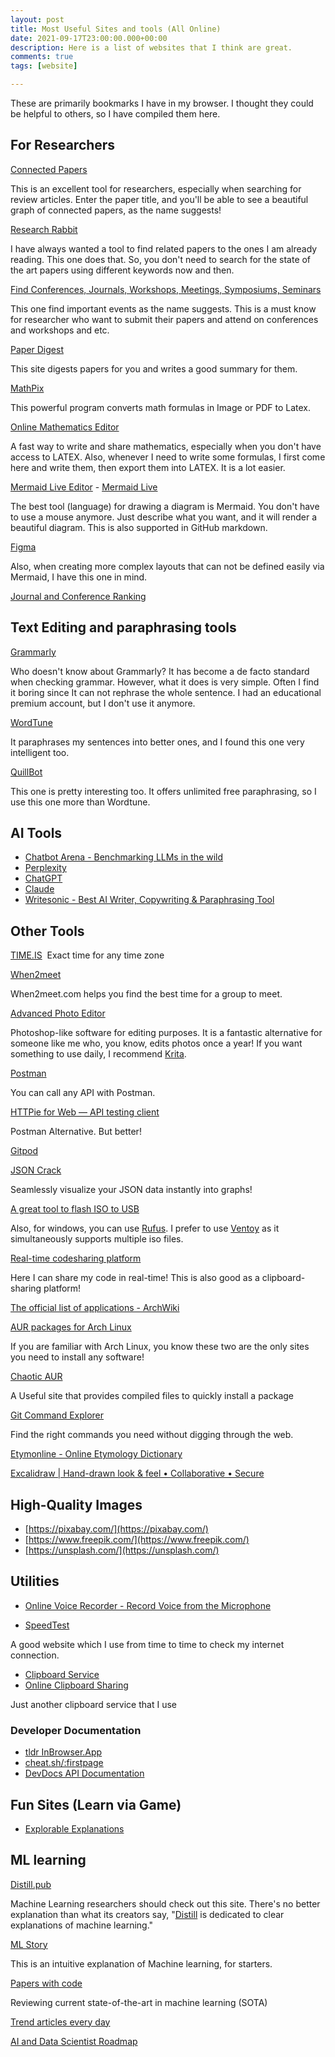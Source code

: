 ```yaml
---
layout: post
title: Most Useful Sites and tools (All Online)
date: 2021-09-17T23:00:00.000+00:00
description: Here is a list of websites that I think are great.
comments: true
tags: [website]

---
```


These are primarily bookmarks I have in my browser. I thought they could be helpful to others, so I have compiled them here. 

## For Researchers


[Connected Papers](http://connectedpapers.com "Connected Papers")

This is an excellent tool for researchers, especially when searching for review articles. Enter the paper title, and you'll be able to see a beautiful graph of connected papers, as the name suggests!

[Research Rabbit](https://researchrabbitapp.com/)

I have always wanted a tool to find related papers to the ones I am already reading. This one does that. So, you don't need to search for the state of the art papers using different keywords now and then.

[Find Conferences, Journals, Workshops, Meetings, Symposiums, Seminars](https://www.resurchify.com/)

This one find important events as the name suggests. This is a must know for researcher who want to submit their papers and attend on conferences and workshops and etc. 

[Paper Digest](https://www.paper-digest.com/)

This site digests papers for you and writes a good summary for them. 

[MathPix](https://mathpix.com/)

This powerful program converts math formulas in Image or PDF to Latex.


[Online Mathematics Editor](https://www.mathcha.io/)

A fast way to write and share mathematics, especially when you don't have access to LATEX. Also, whenever I need to write some formulas, I first come here and write them, then export them into LATEX. It is a lot easier.

[Mermaid Live Editor](https://mermaid-js.github.io/mermaid-live-editor/) - [Mermaid Live](https://mermaid.live/)

The best tool (language) for drawing a diagram is Mermaid. You don't have to use a mouse anymore. Just describe what you want, and it will render a beautiful diagram. This is also supported in GitHub markdown.

[Figma](https://www.figma.com/)

Also, when creating more complex layouts that can not be defined easily via Mermaid, I have this one in mind. 

[Journal and Conference Ranking](https://www.resurchify.com/)


## Text Editing and paraphrasing tools

[Grammarly](grammarly.com)

Who doesn't know about Grammarly? It has become a de facto standard when checking grammar. However, what it does is very simple. Often I find it boring since It can not rephrase the whole sentence. I had an educational premium account, but I don't use it anymore. 

[WordTune](https://www.wordtune.com/)

It paraphrases my sentences into better ones, and I found this one very intelligent too.

[QuillBot](https://quillbot.com/)

This one is pretty interesting too. It offers unlimited free paraphrasing, so I use this one more than Wordtune. 

## AI Tools 
- [Chatbot Arena - Benchmarking LLMs in the wild](https://chat.lmsys.org/)
- [Perplexity](https://www.perplexity.ai/)
- [ChatGPT](https://chat.openai.com/chat)
- [Claude](https://claude.ai/)
- [Writesonic - Best AI Writer, Copywriting & Paraphrasing Tool](https://writesonic.com/)
## Other Tools

[TIME.IS](https://time.is/) 
Exact time for any time zone

[When2meet](https://www.when2meet.com/)

When2meet.com helps you find the best time for a group to meet.

[Advanced Photo Editor](https://photopea.com)

Photoshop-like software for editing purposes. It is a fantastic alternative for someone like me who, you know, edits photos once a year! If you want something to use daily, I recommend [Krita](https://krita.org/en/).

[Postman](https://www.postman.com/)

You can call any API with Postman.

[HTTPie for Web — API testing client](https://httpie.io/app)

Postman Alternative. But better!

[Gitpod](https://www.gitpod.io/)

[JSON Crack](https://jsoncrack.com/)

Seamlessly visualize your JSON data instantly into graphs!

[A great tool to flash ISO to USB](https://www.balena.io/etcher/)

Also, for windows, you can use [Rufus](https://rufus.ie/en/). I prefer to use [Ventoy](https://www.ventoy.net/en/index.html) as it simultaneously supports multiple iso files.


[Real-time codesharing platform](https://codeshare.io/)

Here I can share my code in real-time! This is also good as a clipboard-sharing platform!

[The official list of applications - ArchWiki](https://wiki.archlinux.org/title/List_of_applications)

[AUR packages for Arch Linux](https://aur.archlinux.org/packages/)

If you are familiar with Arch Linux, you know these two are the only sites you need to install any software!

[Chaotic AUR](https://pkgs.org/)

A Useful site that provides compiled files to quickly install a package

[Git Command Explorer](https://gitexplorer.com/)

Find the right commands you need without digging through the web.

[Etymonline - Online Etymology Dictionary](https://www.etymonline.com/)

[Excalidraw | Hand-drawn look & feel • Collaborative • Secure](https://excalidraw.com/)
## High-Quality Images

- [https://pixabay.com/](https://pixabay.com/)  
- [https://www.freepik.com/](https://www.freepik.com/)  
- [https://unsplash.com/](https://unsplash.com/)

## Utilities
- [Online Voice Recorder - Record Voice from the Microphone](https://online-voice-recorder.com/)

- [SpeedTest](https://www.speedtest.net/)

A good website which I use from time to time to check my internet connection. 

- [Clipboard Service](https://fastbin.xyz/)
- [Online Clipboard Sharing](https://regprime.com/Clipboard)

Just another clipboard service that I use

### Developer Documentation
- [tldr InBrowser.App](https://tldr.inbrowser.app/)
- [cheat.sh/:firstpage](https://cheat.sh/)
- [DevDocs API Documentation](https://devdocs.io/)

## Fun Sites (Learn via Game)
- [Explorable Explanations](https://explorabl.es/)

## ML learning 

[Distill.pub](https://distill.pub/)

Machine Learning researchers should check out this site. There's no better explanation than what its creators say, "[Distill](https://distill.pub/) is dedicated to clear explanations of machine learning."

[ML Story](https://mlstory.org/)

This is an intuitive explanation of Machine learning, for starters.

[Papers with code](https://paperswithcode.com)


Reviewing current state-of-the-art in machine learning (SOTA)

[Trend articles every day](https://mavenlin.github.io/ai_research_trends/)

[AI and Data Scientist Roadmap](https://roadmap.sh/ai-data-scientist)